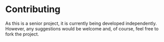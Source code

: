 # Contributing

As this is a senior project, it is currently being developed independently. 
However, any suggestions would be welcome and, of course, feel free to fork the project.
